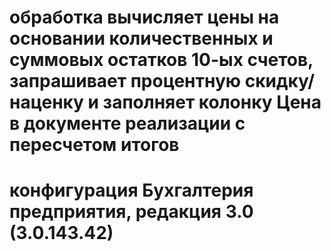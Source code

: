 # обработка вычисляет цены на основании количественных и суммовых остатков 10-ых счетов, запрашивает процентную скидку/наценку и заполняет колонку Цена в документе реализации с пересчетом итогов
# конфигурация Бухгалтерия предприятия, редакция 3.0 (3.0.143.42)
